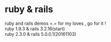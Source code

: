 # ruby & rails
 ruby and rails demos =.=
 for my loves , go for it !      
 ruby 1.9.3 & rails 3.2.16(start)      
 ruby 2.3.0 & rails 5.0.0.1(20161103)
